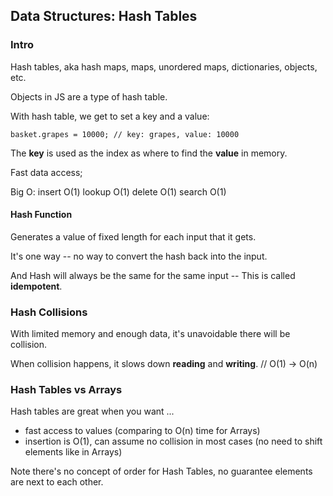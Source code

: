 ## Data Structures: Hash Tables

### Intro

Hash tables, aka hash maps, maps, unordered maps, dictionaries, objects, etc.

Objects in JS are a type of hash table.

With hash table, we get to set a key and a value:

```
basket.grapes = 10000; // key: grapes, value: 10000
```

The **key** is used as the index as where to find the **value** in memory.

Fast data access;

Big O:
insert O(1)
lookup O(1)
delete O(1)
search O(1)

#### Hash Function

Generates a value of fixed length for each input that it gets.

It's one way -- no way to convert the hash back into the input.

And Hash will always be the same for the same input -- This is called **idempotent**.

### Hash Collisions

With limited memory and enough data, it's unavoidable there will be collision.

When collision happens, it slows down **reading** and **writing**. // O(1) -> O(n)

### Hash Tables vs Arrays

Hash tables are great when you want ...

- fast access to values (comparing to O(n) time for Arrays)
- insertion is O(1), can assume no collision in most cases (no need to shift elements like in Arrays)

Note there's no concept of order for Hash Tables, no guarantee elements are next to each other.
